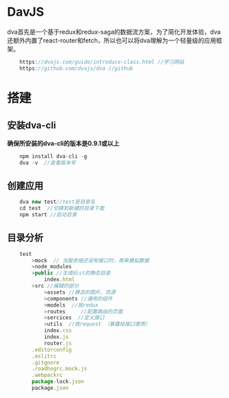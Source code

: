 # DavJS
dva首先是一个基于redux和redux-saga的数据流方案，为了简化开发体验，dva还额外内置了react-router和fetch，所以也可以将dva理解为一个轻量级的应用框架。  
```ts
    https://dvajs.com/guide/introduce-class.html //学习网站
    https://github.com/dvajs/dva //github
```
# 搭建
## 安装dva-cli
**确保所安装的dva-cli的版本是0.9.1或以上**  
```ts
    npm install dva-cli -g  
    dva -v  //查看版本号  
```  
## 创建应用
```ts
    dva new test//test是目录名  
    cd test  //切换到新建的目录下面
    npm start //启动目录 
```
## 目录分析
```ts
    test  
        >mock  // 当服务端还没有接口时，用来模拟数据
        >node_modules
        >public //生成dist的静态目录  
            index.html
        >src //编辑的部分  
            >assets //静态的图片、资源
            >components //通用的组件
            >models  //放redux
            >routes     //配置路由的页面
            >sercices  //定义接口
            >utils  //放request （暴露给接口使用）
            index.css
            index.js
            router.js
        .editorconfig
        .eslitrc
        .gitgnore
        .roadhogrc.mock.js
        .webpackrc
        package-lock.json
        package.json
```